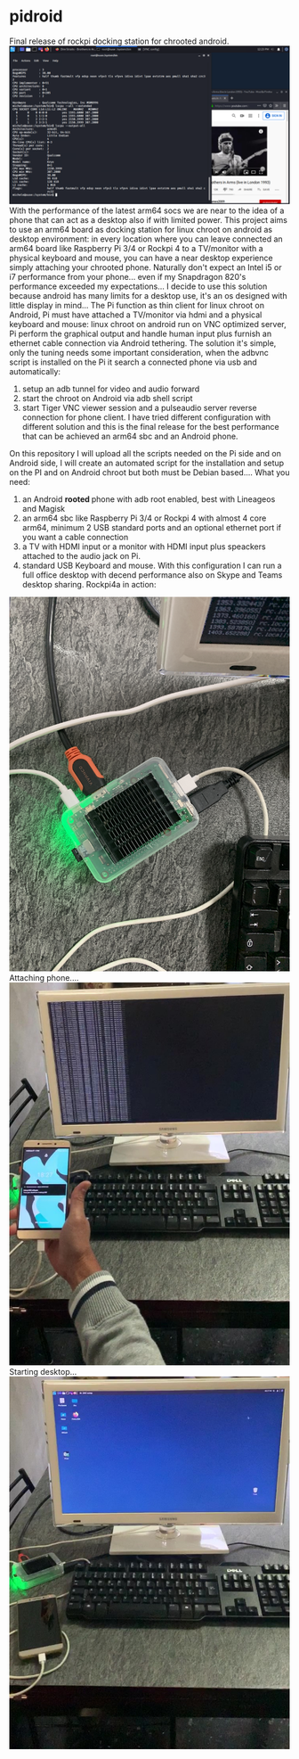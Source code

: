 # pidroid
Final release of rockpi docking station for chrooted android.
<img src="https://github.com/palazzoni/pidroid/blob/master/pidroid.PNG?raw=true">
With the performance of the latest arm64 socs we are near to the idea of a phone that can act as a  desktop also if with limited power.
This project aims to use an arm64 board as docking station for linux chroot on android as desktop environment: in every location where you can leave connected an arm64 board like  Raspberry Pi 3/4 or Rockpi 4 to a TV/monitor with a physical keyboard and mouse, you can have a near desktop experience simply attaching your chrooted phone.
Naturally don't expect an Intel i5 or i7 performance from your phone... even if my Snapdragon 820's performance exceeded my expectations... 
I decide to use this solution because android has many limits for a desktop use, it's an os designed with little display in mind... 
The Pi function as thin client for linux chroot on Android, Pi must have attached a TV/monitor via hdmi and a physical keyboard and mouse: linux chroot on android run on VNC optimized server, Pi perform the graphical output and handle human input plus furnish an ethernet cable connection via Android tethering.
The solution it's simple, only the tuning needs some important consideration, when the adbvnc script is installed on the Pi it search a connected phone via usb and automatically:
1. setup an adb tunnel for video and audio forward
2. start the chroot on Android via adb shell script
3. start Tiger VNC viewer session and a pulseaudio server reverse connection for phone client.
I have tried different configuration with different solution and this is the final release for the best performance that can be achieved an arm64 sbc and an Android phone.

On this repository I will upload all the scripts needed on the Pi side and on Android side, I will create an automated script for the installation and setup on the PI and on Android chroot but both must be Debian based.... 
What you need:
1. an Android <b> rooted </b> phone with adb root enabled, best with Lineageos and Magisk 
2. an arm64 sbc like Raspberry Pi 3/4 or Rockpi 4 with almost 4 core arm64, minimum 2 USB standard ports and an optional ethernet port if you want a cable connection
3. a TV with HDMI input or a monitor with HDMI input plus speackers attached to the audio jack on Pi.
4. standard USB Keyboard and mouse.
With this configuration I can run a full office desktop with decend performance also on Skype and Teams desktop sharing.
Rockpi4a in action:
<img src="https://github.com/palazzoni/pidroid/blob/master/rockpi4a.png?raw=true">
Attaching phone....
<img src="https://github.com/palazzoni/pidroid/blob/master/IMG_5795_Moment.png?raw=true">
Starting desktop...
<img src="https://github.com/palazzoni/pidroid/blob/master/IMG_5796_Moment.png?raw=true">
